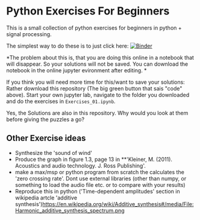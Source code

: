 # Python Exercises For Beginners
This is a small collection of python exercises for beginners in python + signal processing.

The simplest way to do these is to just click here:  [![Binder](https://mybinder.org/badge_logo.svg)](https://mybinder.org/v2/gh/hrtlacek/Elak_Exercises/HEAD?labpath=Exercises_01.ipynb)

*The problem about this is, that you are doing this online in a notebook that will disappear. So your solutions will not be saved. You can download the notebook in the online jupyter evironment after editing. *

If you think you will need more time for this/want to save your solutions: Rather download this repository (The big green button that sais "code" above).
Start your own jupyter lab, navigate to the folder you downloaded and do the exercises in `Exercises_01.ipynb`.


Yes, the Solutions are also in this repository. Why would you look at them before giving the puzzles a go?



## Other Exercise ideas
- Synthesize the 'sound of wind'
- Produce the graph in figure 1.3, page 13 in **'Kleiner, M. (2011). Acoustics and audio technology. J. Ross Publishing'.
- make a max/msp or python program from scratch the calculates the 'zero crossing rate'. Dont use external libraries (other than numpy, or something to load the audio file etc. or to compare with your results)
- Reproduce this in python ('Time-dependent amplitudes' section in wikipedia artcle 'additive synthesis')https://en.wikipedia.org/wiki/Additive_synthesis#/media/File:Harmonic_additive_synthesis_spectrum.png


